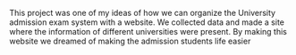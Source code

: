 This project was one of my ideas of how we can organize the University admission exam system with a website. We collected data and made a site where the information of different universities were present. By making this website we dreamed of making the admission students life easier
